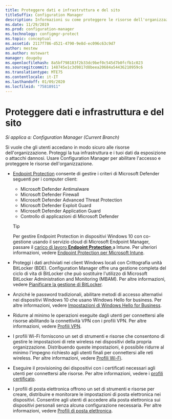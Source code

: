 ```yaml
---
title: Proteggere dati e infrastruttura e del sito
titleSuffix: Configuration Manager
description: Informazioni su come proteggere le risorse dell'organizzazione da esposizione o attacchi dannosi con Configuration Manager.
ms.date: 11/29/2019
ms.prod: configuration-manager
ms.technology: configmgr-protect
ms.topic: conceptual
ms.assetid: 2117f786-d521-4790-9e8d-ec096c63c9d7
author: mestew
ms.author: mstewart
manager: dougeby
ms.openlocfilehash: 8a5bf798183f2b33dc9bef0c545d7b0fcfb1c023
ms.sourcegitcommit: 148745e1c3d9817d8beea20684a54436210959c6
ms.translationtype: MTE75
ms.contentlocale: it-IT
ms.lasthandoff: 01/09/2020
ms.locfileid: "75818911"
---
```

# <a name="protect-data-and-site-infrastructure"></a>Proteggere dati e infrastruttura e del sito

*Si applica a: Configuration Manager (Current Branch)*

Si vuole che gli utenti accedano in modo sicuro alle risorse dell'organizzazione. Proteggi la tua infrastruttura e i tuoi dati da esposizione o attacchi dannosi. Usare Configuration Manager per abilitare l'accesso e proteggere le risorse dell'organizzazione.  

- [Endpoint Protection](/configmgr/protect/deploy-use/endpoint-protection) consente di gestire i criteri di Microsoft Defender seguenti per i computer client:

  - Microsoft Defender Antimalware
  - Microsoft Defender Firewall
  - Microsoft Defender Advanced Threat Protection
  - Microsoft Defender Exploit Guard
  - Microsoft Defender Application Guard
  - Controllo di applicazioni di Microsoft Defender

  > [!TIP]
  > Per gestire Endpoint Protection in dispositivi Windows 10 con co-gestione usando il servizio cloud di Microsoft Endpoint Manager, passare il [carico di lavoro **Endpoint Protection** ](/configmgr/comanage/workloads#endpoint-protection) a Intune. Per ulteriori informazioni, vedere [Endpoint Protection per Microsoft Intune](https://docs.microsoft.com/intune/endpoint-protection-windows-10).

- Proteggi i dati archiviati nei client Windows locali con Crittografia unità BitLocker (BDE). Configuration Manager offre una gestione completa del ciclo di vita di BitLocker che può sostituire l'utilizzo di Microsoft BitLocker Administration and Monitoring (MBAM). Per altre informazioni, vedere [Pianificare la gestione di BitLocker](/configmgr/protect/plan-design/bitlocker-management).

- Anziché le password tradizionali, abilitare metodi di accesso alternativi nei dispositivi Windows 10 che usano Windows Hello for business. Per altre informazioni, vedere [Impostazioni di Windows Hello for Business](/configmgr/protect/deploy-use/windows-hello-for-business-settings).

- Ridurre al minimo le operazioni eseguite dagli utenti per connettersi alle risorse abilitando la connettività VPN con i profili VPN. Per altre informazioni, vedere [Profili VPN](/configmgr/protect/deploy-use/vpn-profiles).  

- I profili Wi-Fi forniscono un set di strumenti e risorse che consentono di gestire le impostazioni di rete wireless nei dispositivi della propria organizzazione. Distribuendo queste impostazioni, è possibile ridurre al minimo l'impegno richiesto agli utenti finali per connettersi alle reti wireless. Per altre informazioni, vedere [Profili Wi-Fi](/configmgr/protect/deploy-use/create-wifi-profiles).  

- Eseguire il provisioning dei dispositivi con i certificati necessari agli utenti per connettersi alle risorse. Per altre informazioni, vedere i [profili certificato](/configmgr/protect/deploy-use/introduction-to-certificate-profiles).  

- I profili di posta elettronica offrono un set di strumenti e risorse per creare, distribuire e monitorare le impostazioni di posta elettronica nei dispositivi. Consentire agli utenti di accedere alla posta elettronica sui dispositivi personali senza alcuna configurazione necessaria. Per altre informazioni, vedere [Profili di posta elettronica](/configmgr/protect/deploy-use/introduction-to-email-profiles).  
